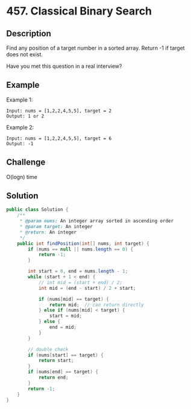# 457. Classical Binary Search

## Description
Find any position of a target number in a sorted array. Return -1 if target does not exist.

Have you met this question in a real interview?  
## Example
Example 1:
```
Input: nums = [1,2,2,4,5,5], target = 2  
Output: 1 or 2  
```
Example 2:
```
Input: nums = [1,2,2,4,5,5], target = 6
Output: -1
```
## Challenge
O(logn) time

## Solution
```java
public class Solution {
    /**
     * @param nums: An integer array sorted in ascending order
     * @param target: An integer
     * @return: An integer
     */
    public int findPosition(int[] nums, int target) {
        if (nums == null || nums.length == 0) {
            return -1;
        }

        int start = 0, end = nums.length - 1;
        while (start + 1 < end) {
            // int mid = (start + end) / 2;
            int mid = (end - start) / 2 + start;

            if (nums[mid] == target) {
                return mid;  // can return directly
            } else if (nums[mid] < target) {
                start = mid;
            } else {
                end = mid;
            }
        }

        // double check
        if (nums[start] == target) {
            return start;
        }
        if (nums[end] == target) {
            return end;
        }
        return -1;
    }
}
```